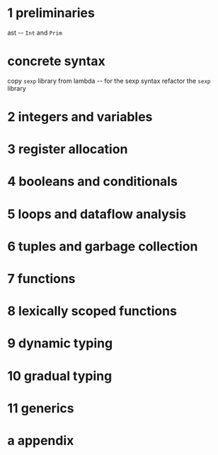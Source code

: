 # 1 preliminaries

ast -- `Int` and `Prim`

# concrete syntax

copy `sexp` library from lambda -- for the sexp syntax
refactor the `sexp` library

# 2 integers and variables
# 3 register allocation
# 4 booleans and conditionals
# 5 loops and dataflow analysis
# 6 tuples and garbage collection
# 7 functions
# 8 lexically scoped functions
# 9 dynamic typing
# 10 gradual typing
# 11 generics
# a appendix
